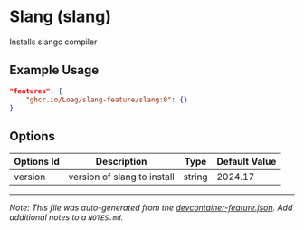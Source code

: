 
# Slang (slang)

Installs slangc compiler

## Example Usage

```json
"features": {
    "ghcr.io/Loag/slang-feature/slang:0": {}
}
```

## Options

| Options Id | Description | Type | Default Value |
|-----|-----|-----|-----|
| version | version of slang to install | string | 2024.17 |



---

_Note: This file was auto-generated from the [devcontainer-feature.json](https://github.com/Loag/slang-feature/blob/main/src/slang/devcontainer-feature.json).  Add additional notes to a `NOTES.md`._
